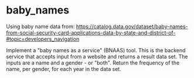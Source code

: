 # baby_names

Using baby name data from: https://catalog.data.gov/dataset/baby-names-from-social-security-card-applications-data-by-state-and-district-of-#topic=developers_navigation

Implement a "baby names as a service" (BNAAS) tool. This is the backend service that accepts input from a website and returns a result data set. The inputs are a name and a gender - or "both". Return the frequency of the name, per gender, for each year in the data set.